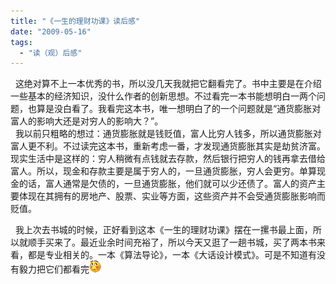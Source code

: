 ```yaml
---
title: "《一生的理财功课》读后感"
date: "2009-05-16"
tags: 
  - "读（观）后感"
---
```


  这绝对算不上一本优秀的书，所以没几天我就把它翻看完了。书中主要是在介绍一些基本的经济知识，没什么作者的创新思想。不过看完一本书能想明白一两个问题，也算是没白看了。我看完这本书，唯一想明白了的一个问题就是“通货膨胀对富人的影响大还是对穷人的影响大？”。  
  我以前只粗略的想过：通货膨胀就是钱贬值，富人比穷人钱多，所以通货膨胀对富人更不利。不过读完这本书，重新考虑一番，才发现通货膨胀其实是劫贫济富。现实生活中是这样的：穷人稍微有点钱就去存款，然后银行把穷人的钱再拿去借给富人。所以，现金和存款主要是属于穷人的，一旦通货膨胀，穷人会更穷。单算现金的话，富人通常是欠债的，一旦通货膨胀，他们就可以少还债了。富人的资产主要体现在其拥有的房地产、股票、实业等方面，这些资产并不会受通货膨胀影响而贬值。

  我上次去书城的时候，正好看到这本《一生的理财功课》摆在一摞书最上面，所以就顺手买来了。最近业余时间充裕了，所以今天又逛了一趟书城，买了两本书来看，都是专业相关的。一本《算法导论》，一本《大话设计模式》。可是不知道有没有毅力把它们都看完![](images/smile_embaressed.gif)
